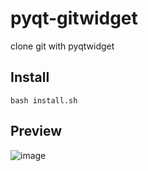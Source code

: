 # pyqt-gitwidget
clone git with pyqtwidget

## Install
```
bash install.sh
```

## Preview
![image](https://user-images.githubusercontent.com/69866145/155132934-19e865b2-fa31-4a46-abb8-d49dba803a0f.png)
